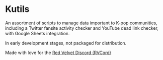 # Kutils
An assortment of scripts to manage data important to K-pop communities, including a Twitter fansite activity checker and YouTube dead link checker, with Google Sheets integration.

In early development stages, not packaged for distribution.

Made with love for the [Red Velvet Discord (RVCord)](https://discord.gg/redvelvet)
